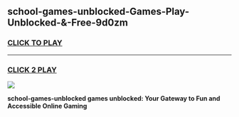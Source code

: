 
## school-games-unblocked-Games-Play-Unblocked-&-Free-9d0zm
<h3>
<a href="https://premium76.site?title=school-games-unblocked&ref=24A">CLICK TO PLAY</a></h3>
<hr>

<h3>
<a href="https://premium76.site?title=school-games-unblocked&ref=24A">CLICK 2 PLAY</a>
  
</h3>

<a href="https://premium76.site?title=school-games-unblocked&ref=24A"><img src="https://clearcache.store/games.png"></a>


**school-games-unblocked games unblocked: Your Gateway to Fun and Accessible Online Gaming**
